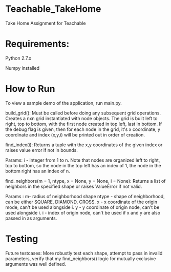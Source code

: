 # Teachable_TakeHome
Take Home Assignment for Teachable

# Requirements:

Python 2.7.x

Numpy installed


# How to Run
To view a sample demo of the application, run main.py.


build_grid(): Must be called before doing any subsequent grid operations. Creates a nxn grid instantiated with node objects. The grid is built left to right, top to bottom, with the first node created in top left, last in bottom. 
If the debug flag is given, then for each node in the grid, it's x coordinate, y coordinate and index (x,y,i) will be printed out in order of creation.


find_index(i): 
Returns a tuple with the x,y coordinates of the given index or raises value error if not in bounds. 

Params:
i - integer from 1 to n. Note that nodes are organized left to right, top to bottom, so the node in the top left has an index of 1, the node in the bottom right has an index of n.

find_neighbors(m = 1, ntype,  x = None, y = None, i = None):
Returns a list of neighbors in the specified shape or raises ValueError if not valid. 

Params :
m- radius of neighborhood shape
ntype - shape of neighborhood, can be either SQUARE, DIAMOND, CROSS.
x - x coordinate of the origin mode, can't be used alongside i.
y - y coordinate of origin node, can't be used alongside i.
i - index of origin node, can't be used if x and y are also passed in as arguments.

# Testing
Future testcases: 
More robustly test each shape, attempt to pass in invalid parameters, verify that my find_neighbors() logic for mutually exclusive arguments was well defined. 





